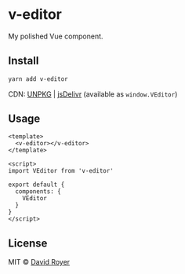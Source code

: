 # v-editor

My polished Vue component.

## Install

```bash
yarn add v-editor
```

CDN: [UNPKG](https://unpkg.com/v-editor/) | [jsDelivr](https://cdn.jsdelivr.net/npm/v-editor/) (available as `window.VEditor`)

## Usage

```vue
<template>
  <v-editor></v-editor>
</template>

<script>
import VEditor from 'v-editor'

export default {
  components: {
    VEditor
  }
}
</script>
```

## License

MIT &copy; [David Royer](https://davidroyer.me)
